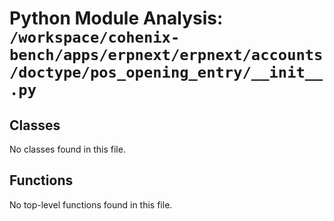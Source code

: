 # Python Module Analysis: `/workspace/cohenix-bench/apps/erpnext/erpnext/accounts/doctype/pos_opening_entry/__init__.py`

## Classes

No classes found in this file.


## Functions

No top-level functions found in this file.
